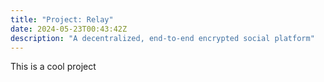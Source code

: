 ```yaml
---
title: "Project: Relay"
date: 2024-05-23T00:43:42Z
description: "A decentralized, end-to-end encrypted social platform"
---
```

This is a cool project
